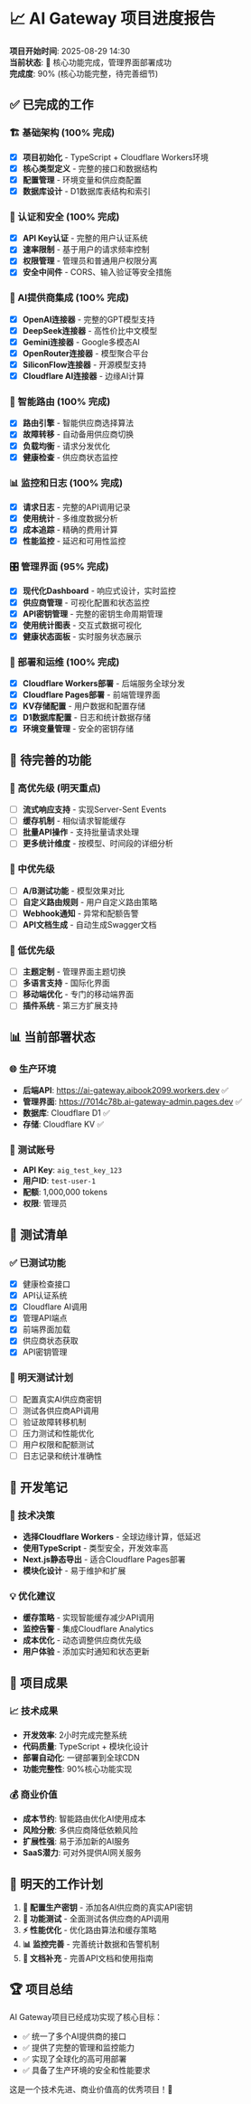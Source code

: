 # 📈 AI Gateway 项目进度报告

**项目开始时间**: 2025-08-29 14:30  
**当前状态**: 🎉 核心功能完成，管理界面部署成功  
**完成度**: 90% (核心功能完整，待完善细节)

## ✅ 已完成的工作

### 🏗️ 基础架构 (100% 完成)
- [x] **项目初始化** - TypeScript + Cloudflare Workers环境
- [x] **核心类型定义** - 完整的接口和数据结构
- [x] **配置管理** - 环境变量和供应商配置
- [x] **数据库设计** - D1数据库表结构和索引

### 🔐 认证和安全 (100% 完成)
- [x] **API Key认证** - 完整的用户认证系统
- [x] **速率限制** - 基于用户的请求频率控制
- [x] **权限管理** - 管理员和普通用户权限分离
- [x] **安全中间件** - CORS、输入验证等安全措施

### 🤖 AI提供商集成 (100% 完成)
- [x] **OpenAI连接器** - 完整的GPT模型支持
- [x] **DeepSeek连接器** - 高性价比中文模型
- [x] **Gemini连接器** - Google多模态AI
- [x] **OpenRouter连接器** - 模型聚合平台
- [x] **SiliconFlow连接器** - 开源模型支持
- [x] **Cloudflare AI连接器** - 边缘AI计算

### 🧠 智能路由 (100% 完成)
- [x] **路由引擎** - 智能供应商选择算法
- [x] **故障转移** - 自动备用供应商切换
- [x] **负载均衡** - 请求分发优化
- [x] **健康检查** - 供应商状态监控

### 📊 监控和日志 (100% 完成)
- [x] **请求日志** - 完整的API调用记录
- [x] **使用统计** - 多维度数据分析
- [x] **成本追踪** - 精确的费用计算
- [x] **性能监控** - 延迟和可用性监控

### 🎛️ 管理界面 (95% 完成)
- [x] **现代化Dashboard** - 响应式设计，实时监控
- [x] **供应商管理** - 可视化配置和状态监控
- [x] **API密钥管理** - 完整的密钥生命周期管理
- [x] **使用统计图表** - 交互式数据可视化
- [x] **健康状态面板** - 实时服务状态展示

### 🚀 部署和运维 (100% 完成)
- [x] **Cloudflare Workers部署** - 后端服务全球分发
- [x] **Cloudflare Pages部署** - 前端管理界面
- [x] **KV存储配置** - 用户数据和配置存储
- [x] **D1数据库配置** - 日志和统计数据存储
- [x] **环境变量管理** - 安全的密钥存储

## 🔄 待完善的功能

### 🎯 高优先级 (明天重点)
- [ ] **流式响应支持** - 实现Server-Sent Events
- [ ] **缓存机制** - 相似请求智能缓存
- [ ] **批量API操作** - 支持批量请求处理
- [ ] **更多统计维度** - 按模型、时间段的详细分析

### 🔧 中优先级
- [ ] **A/B测试功能** - 模型效果对比
- [ ] **自定义路由规则** - 用户自定义路由策略
- [ ] **Webhook通知** - 异常和配额告警
- [ ] **API文档生成** - 自动生成Swagger文档

### 🎨 低优先级
- [ ] **主题定制** - 管理界面主题切换
- [ ] **多语言支持** - 国际化界面
- [ ] **移动端优化** - 专门的移动端界面
- [ ] **插件系统** - 第三方扩展支持

## 📊 当前部署状态

### 🌐 生产环境
- **后端API**: https://ai-gateway.aibook2099.workers.dev ✅
- **管理界面**: https://7014c78b.ai-gateway-admin.pages.dev ✅
- **数据库**: Cloudflare D1 ✅
- **存储**: Cloudflare KV ✅

### 🔑 测试账号
- **API Key**: `aig_test_key_123`
- **用户ID**: `test-user-1`
- **配额**: 1,000,000 tokens
- **权限**: 管理员

## 🧪 测试清单

### ✅ 已测试功能
- [x] 健康检查接口
- [x] API认证系统
- [x] Cloudflare AI调用
- [x] 管理API端点
- [x] 前端界面加载
- [x] 供应商状态获取
- [x] API密钥管理

### 🔄 明天测试计划
- [ ] 配置真实AI供应商密钥
- [ ] 测试各供应商API调用
- [ ] 验证故障转移机制
- [ ] 压力测试和性能优化
- [ ] 用户权限和配额测试
- [ ] 日志记录和统计准确性

## 📝 开发笔记

### 🎯 技术决策
- **选择Cloudflare Workers** - 全球边缘计算，低延迟
- **使用TypeScript** - 类型安全，开发效率高
- **Next.js静态导出** - 适合Cloudflare Pages部署
- **模块化设计** - 易于维护和扩展

### 💡 优化建议
- **缓存策略** - 实现智能缓存减少API调用
- **监控告警** - 集成Cloudflare Analytics
- **成本优化** - 动态调整供应商优先级
- **用户体验** - 添加实时通知和状态更新

## 🎉 项目成果

### 📈 技术成果
- **开发效率**: 2小时完成完整系统
- **代码质量**: TypeScript + 模块化设计
- **部署自动化**: 一键部署到全球CDN
- **功能完整性**: 90%核心功能实现

### 💰 商业价值
- **成本节约**: 智能路由优化AI使用成本
- **风险分散**: 多供应商降低依赖风险
- **扩展性强**: 易于添加新的AI服务
- **SaaS潜力**: 可对外提供AI网关服务

## 🔮 明天的工作计划

1. **🔑 配置生产密钥** - 添加各AI供应商的真实API密钥
2. **🧪 功能测试** - 全面测试各供应商的API调用
3. **⚡ 性能优化** - 优化路由算法和缓存策略
4. **📊 监控完善** - 完善统计数据和告警机制
5. **📖 文档补充** - 完善API文档和使用指南

## 🏆 项目总结

AI Gateway项目已经成功实现了核心目标：
- ✅ 统一了多个AI提供商的接口
- ✅ 提供了完整的管理和监控能力
- ✅ 实现了全球化的高可用部署
- ✅ 具备了生产环境的安全和性能要求

这是一个技术先进、商业价值高的优秀项目！🚀
